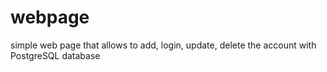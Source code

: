 # webpage
simple web page that allows to add, login, update, delete the account with PostgreSQL database
